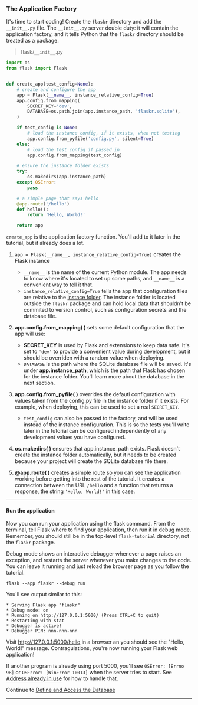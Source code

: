 ### The Application Factory

It's time to start coding! Create the `flaskr` directory and add the `__init__.py` file. The `__init__.py` server double duty: it will contain the application factory, and it tells Python that the `flaskr` directory should be treated as a package.

> flask/`__init__`.py

```Python
import os
from flask import Flask


def create_app(test_config=None):
    # create and configure the app
    app = Flask(__name__, instance_relative_config=True)
    app.config.from_mapping(
        SECRET_KEY='dev',
        DATABASE=os.path.join(app.instance_path, 'flaskr.sqlite'),
    )

    if test_config is None:
        # load the instance config, if it exists, when not testing
        app.config.from_pyfile('config.py', silent=True)
    else:
        # load the test config if passed in
        app.config.from_mapping(test_config)

    # ensure the instance folder exists
    try:
        os.makedirs(app.instance_path)
    except OSError:
        pass

    # a simple page that says hello
    @app.route('/hello')
    def hello():
        return 'Hello, World!'

    return app
```

`create_app` is the application factory function. You'll add to it later in the tutorial, but it already does a lot.

1. `app = Flask(__name__, instance_relative_config=True)` creates the Flask instance
    + `__name__` is the name of the current Python module. The app needs to know where it's located to set up some paths, and `__name__` is a convenient way to tell it that.
    + `instance_relative_config=True` tells the app that configuration files are relative to the [instace folder](). The instance folder is located outside the `flaskr` package and can hold local data that shouldn't be commited to version control, such as configuration secrets and the database file.

2. **app.config.from_mapping( )** sets some default configuration that the app will use:
    + **SECRET_KEY** is used by Flask and extensions to keep data safe. It's set to `'dev'` to provide a convenient value during development, but it should be overriden with a random value when deploying.
    + `DATABASE` is the path where the SQLite database file will be saved. It's under **app.instance_path**, which is the path that Flask has chosen for the instance folder. You'll learn more about the database in the next section.

3.  **app.config.from_pyfile( )** overrides the defautl configuration with values taken from the config.py file in the instance folder if it exists. For example, when deploying, this can be used to set a real `SECRET_KEY`.
    + `test_config` can also be passed to the factory, and will be used instead of the instance configuration. This is so the tests you'll write later in the tutorial can be configured independently of any development values you have configured. 

4. **os.makedirs( )** ensures that app.instance_path exists. Flask doesn't create the instance folder automatically, but it needs to be created because your project will create the SQLite database file there.

5. **@app.route( )** creates a simple route so you can see the application working before getting into the rest of the tutorial. It creates a connection between the URL `/hello` and a function that returns a response, the string `'Hello, World!'` in this case.

----
#### Run the application

Now you can run your application using the flask command. From the terminal, tell Flask where to find your application, then run it in debug mode. Remember, you should still be in the top-level `flask-tutorial` directory, not the `flaskr` package.

Debug mode shows an interactive debugger whenever a page raises an exception, and restarts the server whenever you make changes to the code. You can leave it running and just reload the browser page as you follow the tutorial.

`flask --app flaskr --debug run`

You'll see output similar to this:

```
* Serving Flask app "flaskr"
* Debug mode: on
* Running on http://127.0.0.1:5000/ (Press CTRL+C to quit)
* Restarting with stat
* Debugger is active!
* Debugger PIN: nnn-nnn-nnn
```

Visit http://127.0.0.1:5000/hello in a browser an you should see the "Hello, World!" message. Contragulations, you're now running your Flask web application!

If another program is already using port 5000, you'll see `OSError: [Errno 98]` or `OSError: [WinError 10013]` when the server tries to start. See [Address already in use]() for how to handle that.

Continue to [Define and Access the Database]()

----